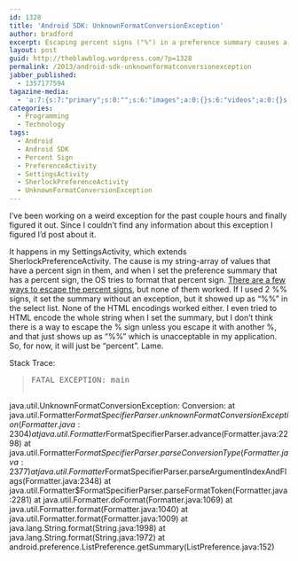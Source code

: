 ```yaml
---
id: 1328
title: 'Android SDK: UnknownFormatConversionException'
author: bradford
excerpt: Escaping percent signs ("%") in a preference summary causes a mysterious exception.
layout: post
guid: http://theblawblog.wordpress.com/?p=1328
permalink: /2013/android-sdk-unknownformatconversionexception
jabber_published:
  - 1357177594
tagazine-media:
  - 'a:7:{s:7:"primary";s:0:"";s:6:"images";a:0:{}s:6:"videos";a:0:{}s:11:"image_count";i:0;s:6:"author";s:7:"6182409";s:7:"blog_id";s:7:"9586444";s:9:"mod_stamp";s:19:"2013-01-03 01:46:19";}'
categories:
  - Programming
  - Technology
tags:
  - Android
  - Android SDK
  - Percent Sign
  - PreferenceActivity
  - SettingsActivity
  - SherlockPreferenceActivity
  - UnknownFormatConversionException
---
```

I&#8217;ve been working on a weird exception for the past couple hours and finally figured it out. Since I couldn&#8217;t find any information about this exception I figured I&#8217;d post about it.  <!--more-->

It happens in my SettingsActivity, which extends SherlockPreferenceActivity. The cause is my string-array of values that have a percent sign in them, and when I set the preference summary that has a percent sign, the OS tries to format that percent sign. [There are a few ways to escape the percent signs][1], but none of them worked. If I used 2 %% signs, it set the summary without an exception, but it showed up as &#8220;%%&#8221; in the select list. None of the HTML encodings worked either. I even tried to HTML encode the whole string when I set the summary, but I don&#8217;t think there is a way to escape the % sign unless you escape it with another %, and that just shows up as &#8220;%%&#8221; which is unacceptable in my application. So, for now, it will just be &#8220;percent&#8221;. Lame.

Stack Trace:

> <pre>FATAL EXCEPTION: main
java.util.UnknownFormatConversionException: Conversion: 
 at java.util.Formatter$FormatSpecifierParser.unknownFormatConversionException(Formatter.java:2304)
 at java.util.Formatter$FormatSpecifierParser.advance(Formatter.java:2298)
 at java.util.Formatter$FormatSpecifierParser.parseConversionType(Formatter.java:2377)
 at java.util.Formatter$FormatSpecifierParser.parseArgumentIndexAndFlags(Formatter.java:2348)
 at java.util.Formatter$FormatSpecifierParser.parseFormatToken(Formatter.java:2281)
 at java.util.Formatter.doFormat(Formatter.java:1069)
 at java.util.Formatter.format(Formatter.java:1040)
 at java.util.Formatter.format(Formatter.java:1009)
 at java.lang.String.format(String.java:1998)
 at java.lang.String.format(String.java:1972)
 at android.preference.ListPreference.getSummary(ListPreference.java:152)</pre>

 [1]: http://stackoverflow.com/questions/4414389/android-xml-percent-symbol